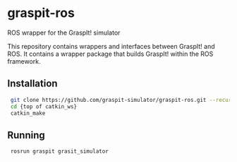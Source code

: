 # graspit-ros
ROS wrapper for the GraspIt! simulator

This repository contains wrappers and interfaces between GraspIt! and ROS. It contains a wrapper package that builds GraspIt! within the ROS framework.


## Installation

```bash
 git clone https://github.com/graspit-simulator/graspit-ros.git --recursive
 cd {top of catkin_ws}
 catkin_make
```

## Running

```bash
 rosrun graspit grasit_simulator
```

